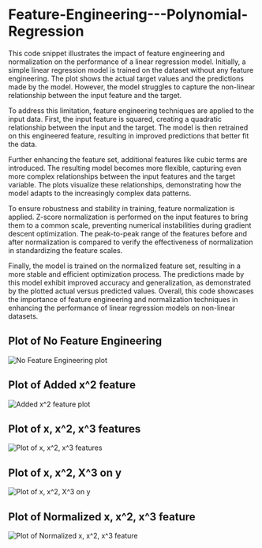 # Feature-Engineering---Polynomial-Regression
This code snippet illustrates the impact of feature engineering and normalization on the performance of a linear regression model. Initially, a simple linear regression model is trained on the dataset without any feature engineering. The plot shows the actual target values and the predictions made by the model. However, the model struggles to capture the non-linear relationship between the input feature and the target.

To address this limitation, feature engineering techniques are applied to the input data. First, the input feature is squared, creating a quadratic relationship between the input and the target. The model is then retrained on this engineered feature, resulting in improved predictions that better fit the data.

Further enhancing the feature set, additional features like cubic terms are introduced. The resulting model becomes more flexible, capturing even more complex relationships between the input features and the target variable. The plots visualize these relationships, demonstrating how the model adapts to the increasingly complex data patterns.

To ensure robustness and stability in training, feature normalization is applied. Z-score normalization is performed on the input features to bring them to a common scale, preventing numerical instabilities during gradient descent optimization. The peak-to-peak range of the features before and after normalization is compared to verify the effectiveness of normalization in standardizing the feature scales.

Finally, the model is trained on the normalized feature set, resulting in a more stable and efficient optimization process. The predictions made by this model exhibit improved accuracy and generalization, as demonstrated by the plotted actual versus predicted values. Overall, this code showcases the importance of feature engineering and normalization techniques in enhancing the performance of linear regression models on non-linear datasets.
## Plot of No Feature Engineering
![No Feature Engineering plot](https://github.com/UMMY87/Multiple-Variables-in-Linear-Regression/assets/117314436/9f96e6b1-3345-47a8-a672-0155e9264969)
## Plot of Added x^2 feature
![Added x^2 feature plot](https://github.com/UMMY87/Multiple-Variables-in-Linear-Regression/assets/117314436/f111376b-a6ab-47a9-8a7b-bd7c5ac7949b)
## Plot of x, x^2, x^3 features
![Plot of x, x^2, x^3 features](https://github.com/UMMY87/Multiple-Variables-in-Linear-Regression/assets/117314436/87c1147b-5bb3-43e1-80d0-90edfc0607fe)
## Plot of x, x^2, X^3 on y
![Plot of x, x^2, X^3 on y](https://github.com/UMMY87/Multiple-Variables-in-Linear-Regression/assets/117314436/19d3180d-fb8b-4145-bbb6-7e532d045840)
## Plot of Normalized x, x^2, x^3 feature
![Plot of Normalized x, x^2, x^3 feature](https://github.com/UMMY87/Multiple-Variables-in-Linear-Regression/assets/117314436/0ef21ee9-b010-4a40-98fa-70aab838d605)
